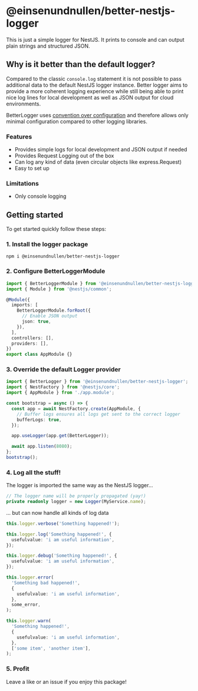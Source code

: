 # @einsenundnullen/better-nestjs-logger

This is just a simple logger for NestJS. It prints to console and can output plain strings and structured JSON.

## Why is it better than the default logger?

Compared to the classic `console.log` statement it is not possible to pass additional data to the default NestJS logger instance. Better logger aims to provide a more coherent logging experience while still being able to print nice log lines for local development as well as JSON output for cloud environments.

BetterLogger uses [convention over configuration](https://en.wikipedia.org/wiki/Convention_over_configuration) and therefore allows only minimal configuration compared to other logging libraries.

### Features

- Provides simple logs for local development and JSON output if needed
- Provides Request Logging out of the box
- Can log any kind of data (even circular objects like express.Request)
- Easy to set up

### Limitations

- Only console logging

## Getting started

To get started quickly follow these steps:

### 1. Install the logger package

```
npm i @einsenundnullen/better-nestjs-logger
```

### 2. Configure BetterLoggerModule

```typescript
import { BetterLoggerModule } from '@einsenundnullen/better-nestjs-logger';
import { Module } from '@nestjs/common';

@Module({
  imports: [
    BetterLoggerModule.forRoot({
      // Enable JSON output
      json: true,
    }),
  ],
  controllers: [],
  providers: [],
})
export class AppModule {}
```

### 3. Override the default Logger provider

```typescript
import { BetterLogger } from '@einsenundnullen/better-nestjs-logger';
import { NestFactory } from '@nestjs/core';
import { AppModule } from './app.module';

const bootstrap = async () => {
  const app = await NestFactory.create(AppModule, {
    // Buffer logs ensures all logs get sent to the correct logger
    bufferLogs: true,
  });

  app.useLogger(app.get(BetterLogger));

  await app.listen(8080);
};
bootstrap();
```

### 4. Log all the stuff!

The logger is imported the same way as the NestJS logger...

```typescript
// The logger name will be properly propagated (yay!)
private readonly logger = new Logger(MyService.name);
```

... but can now handle all kinds of log data

```typescript
this.logger.verbose('Something happened!');

this.logger.log('Something happened!', {
  usefulvalue: 'i am useful information',
});

this.logger.debug('Something happened!', {
  usefulvalue: 'i am useful information',
});

this.logger.error(
  'Something bad happened!',
  {
    usefulvalue: 'i am useful information',
  },
  some_error,
);

this.logger.warn(
  'Something happened!',
  {
    usefulvalue: 'i am useful information',
  },
  ['some item', 'another item'],
);
```

### 5. Profit

Leave a like or an issue if you enjoy this package!
